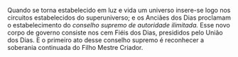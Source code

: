 ﻿Quando se torna estabelecido em luz e vida um universo insere-se logo nos circuitos estabelecidos do superuniverso; e os Anciães dos Dias proclamam o estabelecimento do <em>conselho supremo de autoridade ilimitada.</em> Esse novo corpo de governo consiste nos cem Fiéis dos Dias, presididos pelo União dos Dias. E o primeiro ato desse conselho supremo é reconhecer a soberania continuada do Filho Mestre Criador.